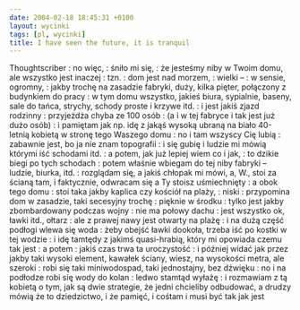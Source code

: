 ```yaml
---
date: 2004-02-18 18:45:31 +0100
layout: wycinki
tags: [pl, wycinki]
title: I have seen the future, it is tranquil
---
```


Thoughtscriber
: no więc,
: śniło mi się,
: że jesteśmy niby w Twoim domu, ale wszystko jest inaczej
: tzn.
: dom jest nad morzem,
: wielki –
: w sensie, ogromny,
: jakby trochę na zasadzie fabryki, duży, kilka pięter, połączony z budynkiem do pracy
: w tym domu wszystko, jakieś biura, sypialnie, baseny, sale do tańca, strychy, schody proste i krzywe itd.
: i jest jakiś zjazd rodzinny
: przyjeżdża chyba ze 100 osób
: (a i w tej fabryce i tak jest już dużo osób)
: i pamiętam jak np. idę z jakąś wysoką ubraną na biało 40-letnią kobietą w stronę tego Waszego domu
: no i tam wszyscy Cię lubią
: zabawnie jest, bo ja nie znam topografii
: i się gubię i ludzie mi mówią którymi iść schodami itd.
: a potem, jak już lepiej wiem co i jak,
: to dzikie biegi po tych schodach
: potem właśnie wbiegam do tej niby fabryki – ludzie, biurka, itd.
: rozglądam się, a jakiś chłopak mi mówi, a, W., stoi za ścianą tam, i faktycznie, odwracam się a Ty stoisz uśmiechnięty
: a obok tego domu
: stoi taka jakby kaplica czy kościół na plaży,
: niski
: przypomina dom w zasadzie, taki secesyjny trochę
: pięknie w środku
: tylko jest jakby zbombardowany podczas wojny
: nie ma połowy dachu
: jest wszystko ok, ławki itd., ołtarz
: ale z prawej nawy jest otwarty na plażę
: i na dużą część podłogi wlewa się woda
: żeby obejść ławki dookoła, trzeba iść po kostki w tej wodzie
: i idę tamtędy z jakimś quasi-hrabią, który mi opowiada czemu tak jest
: a potem
: jakiś czas trwa ta uroczystość
: i później widać jak przez jakby taki wysoki element, kawałek ściany, wiesz, na wysokości metra, ale szeroki
: robi się taki miniwodospad, taki jednostajny, bez dźwięku
: no i na podłodze robi się wody do kolan
: ledwo stamtąd wyłażę
: i rozmawiam z tą kobietą o tym, jak są dwie strategie, że jedni chcieliby odbudować, a drudzy mówią że to dziedzictwo, i że pamięć, i cośtam i musi być tak jak jest
